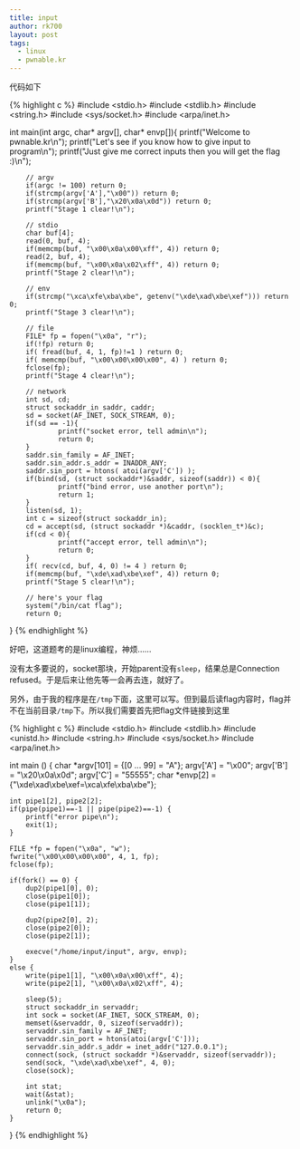 ```yaml
---
title: input
author: rk700
layout: post
tags:
  - linux
  - pwnable.kr
---
```

代码如下

{% highlight c %}
#include <stdio.h>
#include <stdlib.h>
#include <string.h>
#include <sys/socket.h>
#include <arpa/inet.h>

int main(int argc, char* argv[], char* envp[]){
        printf("Welcome to pwnable.kr\n");
        printf("Let's see if you know how to give input to program\n");
        printf("Just give me correct inputs then you will get the flag :)\n");

        // argv
        if(argc != 100) return 0;
        if(strcmp(argv['A'],"\x00")) return 0;
        if(strcmp(argv['B'],"\x20\x0a\x0d")) return 0;
        printf("Stage 1 clear!\n");

        // stdio
        char buf[4];
        read(0, buf, 4);
        if(memcmp(buf, "\x00\x0a\x00\xff", 4)) return 0;
        read(2, buf, 4);
        if(memcmp(buf, "\x00\x0a\x02\xff", 4)) return 0;
        printf("Stage 2 clear!\n");

        // env
        if(strcmp("\xca\xfe\xba\xbe", getenv("\xde\xad\xbe\xef"))) return 0;
        printf("Stage 3 clear!\n");

        // file
        FILE* fp = fopen("\x0a", "r");
        if(!fp) return 0;
        if( fread(buf, 4, 1, fp)!=1 ) return 0;
        if( memcmp(buf, "\x00\x00\x00\x00", 4) ) return 0;
        fclose(fp);
        printf("Stage 4 clear!\n");

        // network
        int sd, cd;
        struct sockaddr_in saddr, caddr;
        sd = socket(AF_INET, SOCK_STREAM, 0);
        if(sd == -1){
                printf("socket error, tell admin\n");
                return 0;
        }
        saddr.sin_family = AF_INET;
        saddr.sin_addr.s_addr = INADDR_ANY;
        saddr.sin_port = htons( atoi(argv['C']) );
        if(bind(sd, (struct sockaddr*)&saddr, sizeof(saddr)) < 0){
                printf("bind error, use another port\n");
                return 1;
        }
        listen(sd, 1);
        int c = sizeof(struct sockaddr_in);
        cd = accept(sd, (struct sockaddr *)&caddr, (socklen_t*)&c);
        if(cd < 0){
                printf("accept error, tell admin\n");
                return 0;
        }
        if( recv(cd, buf, 4, 0) != 4 ) return 0;
        if(memcmp(buf, "\xde\xad\xbe\xef", 4)) return 0;
        printf("Stage 5 clear!\n");

        // here's your flag
        system("/bin/cat flag");
        return 0;
}
{% endhighlight %}

好吧，这道题考的是linux编程，神烦……

没有太多要说的，socket那块，开始parent没有`sleep`，结果总是Connection refused。于是后来让他先等一会再去连，就好了。

另外，由于我的程序是在`/tmp`下面，这里可以写。但到最后读flag内容时，flag并不在当前目录`/tmp`下。所以我们需要首先把flag文件链接到这里


{% highlight c %}
#include <stdio.h>
#include <stdlib.h>
#include <unistd.h>
#include <string.h>
#include <sys/socket.h>
#include <arpa/inet.h>

int main () {
    char *argv[101] = {[0 ... 99] = "A"};
    argv['A'] = "\x00";
    argv['B'] = "\x20\x0a\x0d";
    argv['C'] = "55555";
    char *envp[2] = {"\xde\xad\xbe\xef=\xca\xfe\xba\xbe"};

    int pipe1[2], pipe2[2];
    if(pipe(pipe1)==-1 || pipe(pipe2)==-1) {
        printf("error pipe\n");
        exit(1);
    }

    FILE *fp = fopen("\x0a", "w");
    fwrite("\x00\x00\x00\x00", 4, 1, fp);
    fclose(fp);

    if(fork() == 0) {
        dup2(pipe1[0], 0);
        close(pipe1[0]);
        close(pipe1[1]);

        dup2(pipe2[0], 2);
        close(pipe2[0]);
        close(pipe2[1]);

        execve("/home/input/input", argv, envp);
    }
    else {
        write(pipe1[1], "\x00\x0a\x00\xff", 4);
        write(pipe2[1], "\x00\x0a\x02\xff", 4);

        sleep(5);
        struct sockaddr_in servaddr;
        int sock = socket(AF_INET, SOCK_STREAM, 0);
        memset(&servaddr, 0, sizeof(servaddr));
        servaddr.sin_family = AF_INET;
        servaddr.sin_port = htons(atoi(argv['C']));
        servaddr.sin_addr.s_addr = inet_addr("127.0.0.1");
        connect(sock, (struct sockaddr *)&servaddr, sizeof(servaddr));
        send(sock, "\xde\xad\xbe\xef", 4, 0);
        close(sock);

        int stat;
        wait(&stat);
        unlink("\x0a");
        return 0;
    }
}
{% endhighlight %}
